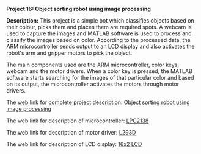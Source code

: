 __Project 16: Object sorting robot using image processing__

__Description:__
This project is a simple bot which classifies objects based on their colour, picks them and places them are required spots. A webcam is used to capture the images and MATLAB software is used to process and classify the images based on color. According to the processed data, the ARM microcontroller sends output to an LCD display and also activates the robot's arm and gripper motors to pick the object.

The main components used are the ARM microcontroller, color keys, webcam and the motor drivers. When a color key is pressed, the MATLAB software starts searching for the images of that particular color and based on its output, the microcontroller activates the motors through motor drivers.

The web link for complete project description: [Object sorting robot using image processing](http://academicscience.co.in/admin/resources/project/paper/f201607171468768115.pdf)

The web link for description of microcontroller: [LPC2138]()

The web link for description of motor driver: [L293D](http://www.ti.com/lit/ds/symlink/l293.pdf)

The web link for description of LCD display: [16x2 LCD]()
